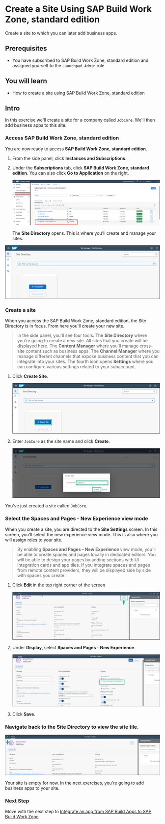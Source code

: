 


# Create a Site Using SAP Build Work Zone, standard edition
<!-- description --> Create a site to which you can later add business apps.

## Prerequisites
 - You have subscribed to SAP Build Work Zone, standard edition and assigned yourself to the `Launchpad_Admin` role
 

## You will learn
  - How to create a site using SAP Build Work Zone, standard edition

## Intro
In this exercise we'll create a site for a company called `JobCore`. We'll then add business apps to this site.


### Access SAP Build Work Zone, standard edition

You are now ready to access **SAP Build Work Zone, standard edition**. 

1. From the side panel, click **Instances and Subscriptions**.

2. Under the **Subscriptions** tab, click  **SAP Build Work Zone, standard edition**.  You can also click **Go to Application** on the right.

    ![Go to application](16-go-to-application.png)

   The **Site Directory** opens. This is where you'll create and manage your sites.

  ![Open Site Directory](17-open-site-directory.png)

### Create a site


When you access the SAP Build Work Zone, standard edition, the Site Directory is in focus. From here you'll create your new site.

> In the side panel, you'll see four tools. The **Site Directory** where you're going to create a new site. All sites that you create will be displayed here. The **Content Manager** where you'll manage cross-site content such as business apps. The **Channel Manager** where you manage different channels that expose business content that you can integrate into your sites. The fourth icon opens **Settings** where you can configure various settings related to your subaccount.


1. Click **Create Site**.

    ![Create site](1_create_new_site.png)

2. Enter `JobCore` as the site name and click **Create**.

    ![Name site](2_name_site.png)

You've just created a site called `JobCore`.



### Select the Spaces and Pages - New Experience view mode


When you create a site, you are directed to the **Site Settings** screen. In this screen, you'll select the new experience view mode. This is also where you will assign roles to your site.

> By enabling **Spaces and Pages – New Experience** view mode, you'll be able to create spaces and pages locally in dedicated editors. You will be able to design your pages by adding sections with UI integration cards and app tiles. If you integrate spaces and pages from remote content providers, they will be displayed side by side with spaces you create.   

  1. Click **Edit** in the top right corner of the screen.

      ![Edit site settings](4_edit_site_settings.png)

  2. Under **Display**, select **Spaces and Pages - New Experience**.

      ![Select new experience](5_select_new_experience.png)

  3. Click **Save**.


### Navigate back to the Site Directory to view the site tile.

  ![Navigate to site directory](3-to-site-directory.png)


  Your site is empty for now. In the next exercises, you're going to add business apps to your site.

### Next Step

Move with the next step to [Integrate an app from SAP Build Apps to SAP Build Work Zone](/exercises/3_Build_Work_Zone/2_cp-portal-cloud-foundry-new-sapui5/cp-portal-cloud-foundry-new-sapui5.md)
